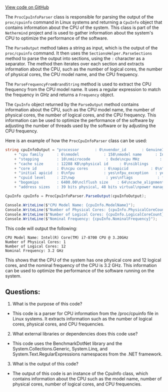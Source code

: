 [View code on GitHub](https://github.com/NethermindEth/nethermind/src/Nethermind/Nethermind.Init/Cpu/ProcCpuInfoParser.cs)

The `ProcCpuInfoParser` class is responsible for parsing the output of the `proc/cpuinfo` command in Linux systems and returning a `CpuInfo` object that contains information about the CPU of the system. This class is part of the `Nethermind` project and is used to gather information about the system's CPU to optimize the performance of the software.

The `ParseOutput` method takes a string as input, which is the output of the `proc/cpuinfo` command. It then uses the `SectionsHelper.ParseSections` method to parse the output into sections, using the `:` character as a separator. The method then iterates over each section and extracts information about the CPU, such as the number of logical cores, the number of physical cores, the CPU model name, and the CPU frequency.

The `ParseFrequencyFromBrandString` method is used to extract the CPU frequency from the CPU model name. It uses a regular expression to match the frequency in GHz and returns a `Frequency` object.

The `CpuInfo` object returned by the `ParseOutput` method contains information about the CPU, such as the CPU model name, the number of physical cores, the number of logical cores, and the CPU frequency. This information can be used to optimize the performance of the software by adjusting the number of threads used by the software or by adjusting the CPU frequency.

Here is an example of how the `ProcCpuInfoParser` class can be used:

```csharp
string cpuInfoOutput = "processor       : 0\nvendor_id       : GenuineIntel\n"
    + "cpu family      : 6\nmodel           : 158\nmodel name      : Intel(R) Core(TM) i7-8700 CPU @ 3.20GHz\n"
    + "stepping        : 10\nmicrocode       : 0xde\ncpu MHz         : 800.000\n"
    + "cache size      : 12288 KB\nphysical id     : 0\nsiblings        : 12\n"
    + "core id         : 0\ncpu cores       : 6\napicid          : 0\n"
    + "initial apicid  : 0\nfpu             : yes\nfpu_exception   : yes\n"
    + "cpuid level     : 22\nwp              : yes\nflags           : fpu vme de pse tsc msr pae mce cx8 apic sep mtrr pge mca cmov pat pse36 clflush dts acpi mmx fxsr sse sse2 ss ht tm pbe syscall nx pdpe1gb rdtscp lm constant_tsc art arch_perfmon pebs bts rep_good nopl xtopology nonstop_tsc cpuid aperfmperf tsc_known_freq pni pclmulqdq dtes64 monitor ds_cpl vmx smx est tm2 ssse3 sdbg fma cx16 xtpr pdcm pcid sse4_1 sse4_2 x2apic movbe popcnt tsc_deadline_timer aes xsave avx f16c rdrand lahf_lm abm 3dnowprefetch cpuid_fault epb invpcid_single pti ssbd ibrs ibpb stibp tpr_shadow vnmi flexpriority ept vpid ept_ad fsgsbase tsc_adjust bmi1 avx2 smep bmi2 erms invpcid mpx rdseed adx smap clflushopt intel_pt ibrs_enhanced tpr_adjust md_clear flush_l1d\n"
    + "bogomips        : 6400.00\nclflush size    : 64\ncache_alignment : 64\n"
    + "address sizes   : 39 bits physical, 48 bits virtual\npower management:\n";

CpuInfo cpuInfo = ProcCpuInfoParser.ParseOutput(cpuInfoOutput);

Console.WriteLine($"CPU Model Name: {cpuInfo.ModelName}");
Console.WriteLine($"Number of Physical Cores: {cpuInfo.PhysicalCoreCount}");
Console.WriteLine($"Number of Logical Cores: {cpuInfo.LogicalCoreCount}");
Console.WriteLine($"Nominal Frequency: {cpuInfo.NominalFrequency}");
```

This code will output the following:

```
CPU Model Name: Intel(R) Core(TM) i7-8700 CPU @ 3.20GHz
Number of Physical Cores: 1
Number of Logical Cores: 12
Nominal Frequency: 3.2 GHz
```

This shows that the CPU of the system has one physical core and 12 logical cores, and the nominal frequency of the CPU is 3.2 GHz. This information can be used to optimize the performance of the software running on the system.
## Questions: 
 1. What is the purpose of this code?
- This code is a parser for CPU information from the /proc/cpuinfo file in Linux systems. It extracts information such as the number of logical cores, physical cores, and CPU frequencies.

2. What external libraries or dependencies does this code use?
- This code uses the BenchmarkDotNet library and the System.Collections.Generic, System.Linq, and System.Text.RegularExpressions namespaces from the .NET framework.

3. What is the output of this code?
- The output of this code is an instance of the CpuInfo class, which contains information about the CPU such as the model name, number of physical cores, number of logical cores, and CPU frequencies.